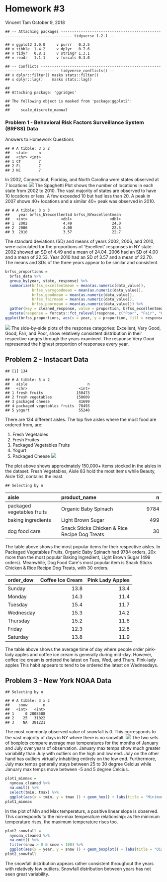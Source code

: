 Homework \#3
================
Vincent Tam
October 9, 2018

    ## -- Attaching packages --------------------------------------------------------------------------- tidyverse 1.2.1 --

    ## v ggplot2 3.0.0     v purrr   0.2.5
    ## v tibble  1.4.2     v dplyr   0.7.6
    ## v tidyr   0.8.1     v stringr 1.3.1
    ## v readr   1.1.1     v forcats 0.3.0

    ## -- Conflicts ------------------------------------------------------------------------------ tidyverse_conflicts() --
    ## x dplyr::filter() masks stats::filter()
    ## x dplyr::lag()    masks stats::lag()

    ## 
    ## Attaching package: 'ggridges'

    ## The following object is masked from 'package:ggplot2':
    ## 
    ##     scale_discrete_manual

### Problem 1 - Behavioral Risk Factors Surveillance System (BRFSS) Data

Answers to Homework Questions

    ## # A tibble: 3 x 2
    ##   state     n
    ##   <chr> <int>
    ## 1 CT        7
    ## 2 FL        7
    ## 3 NC        7

In 2002, Connecticut, Floriday, and North Carolina were states observed at 7 locations ![](p8105_hw3_files/figure-markdown_github/Spaghetti%20Plotting-1.png) The Spaghetti Plot shows the number of locations in each state from 2002 to 2010. The vast majority of states are observed to have 10 locations or less. A few exceeded 10 but had less than 20. A peak in 2007 shows 40+ locations and a similar 40+ peak was observed in 2010.

    ## # A tibble: 3 x 3
    ##    year brfss_NYexcellentsd brfss_NYexcellentmean
    ##   <int>               <dbl>                 <dbl>
    ## 1  2002                4.49                  24.0
    ## 2  2006                4.00                  22.5
    ## 3  2010                3.57                  22.7

The standard deviations (SD) and means of years 2002, 2006, and 2010, were calculated for the proportions of 'Excellent' responses in NY state. 2002 showed an SD of 4.49 and a mean of 24.04. 2006 had an SD of 4.00 and a mean of 22.53. Year 2010 had an SD of 3.57 and a mean of 22.70. The means and SDs of the three years appear to be similar and consistent.

``` r
brfss_proportions = 
  brfss_data %>%
  group_by(year, state, response) %>%
  summarize(brfss_excellentmean = mean(as.numeric(data_value)), 
            brfss_verygoodmean = mean(as.numeric(data_value)), 
            brfss_goodmean = mean(as.numeric(data_value)),
            brfss_fairmean = mean(as.numeric(data_value)),
            brfss_poormean = mean(as.numeric(data_value))) %>%
  gather(key = cleaned_response, value = proportion, brfss_excellentmean:brfss_poormean) %>% 
  mutate(response = forcats::fct_relevel(response, c("Poor", "Fair", "Good", "Very good", "Excellent"))) 
ggplot(brfss_proportions, aes(x = year, y = proportion, fill = response)) + geom_violin() + facet_grid(~response) + theme(axis.text.x = element_text(angle = 90)) + labs(title = "Average Proportion per Response Category"  )
```

![](p8105_hw3_files/figure-markdown_github/5-Panel%20Plot%20Comparing%20Proportions%20of%20Responses-1.png) The side-by-side plots of the response categories: Excellent, Very Good, Good, Fair, and Poor, show relatively consistent distribution in their respective ranges through the years examined. The response Very Good represented the highest proportion of responses every year.

Problem 2 - Instacart Data
--------------------------

    ## [1] 134

    ## # A tibble: 5 x 2
    ##   aisle                           n
    ##   <chr>                       <int>
    ## 1 fresh fruits               150473
    ## 2 fresh vegetables           150609
    ## 3 packaged cheese             41699
    ## 4 packaged vegetables fruits  78493
    ## 5 yogurt                      55240

There are 134 different aisles. The top five aisles where the most food are ordered from, are:
1. Fresh Vegetables
2. Fresh Fruites
3. Packaged Vegetables Fruits
4. Yogurt
5. Packaged Cheese
![](p8105_hw3_files/figure-markdown_github/Plot%20of%20number%20of%20items%20ordered%20in%20each%20aisle,%20ordered%20and%20organized%20sensibly-1.png)

The plot above shows approximately 150,000+ items stocked in the aisles in the dataset. Fresh Vegetables, Aisle 83 hold the most items while Beauty, Aisle 132, contains the least.

    ## Selecting by n

| aisle                      | product\_name                                 |     n|
|:---------------------------|:----------------------------------------------|-----:|
| packaged vegetables fruits | Organic Baby Spinach                          |  9784|
| baking ingredients         | Light Brown Sugar                             |   499|
| dog food care              | Snack Sticks Chicken & Rice Recipe Dog Treats |    30|

The table above shows the most popular items for their respective aisles. In Packaged Vegetables Fruits, Organic Baby Spinach had 9784 orders, 20x more than the most popular Baking Ingredient, Light Brown Sugar (499 orders). Meanwhile, Dog Food Care's most popular item is Snack Sticks Chicken & Rice Recipe Dog Treats, with 30 orders.

| order\_dow |  Coffee Ice Cream|  Pink Lady Apples|
|:-----------|-----------------:|-----------------:|
| Sunday     |              13.8|              13.4|
| Monday     |              14.3|              11.4|
| Tuesday    |              15.4|              11.7|
| Wednesday  |              15.3|              14.2|
| Thursday   |              15.2|              11.6|
| Friday     |              12.3|              12.8|
| Saturday   |              13.8|              11.9|

The table above shows the average time of day where people order pink-lady apples and coffee ice cream is generally during mid-day. However, coffee ice cream is ordered the latest on Tues, Wed, and Thurs. Pink-lady apples This habit appears to tend to be ordered the latest on Wednesdays.

Problem 3 - New York NOAA Data
------------------------------

    ## Selecting by n

    ## # A tibble: 3 x 2
    ##    snow       n
    ##   <int>   <int>
    ## 1     0 2008508
    ## 2    25   31022
    ## 3    NA  381221

The most commonly observed value of snowfall is 0. This corresponds to the vast majority of days in NY where there is no snowfall. ![](p8105_hw3_files/figure-markdown_github/Average%20Max%20Temp%20in%20Jan%20and%20Jul-1.png) The two sets of boxplots compare average max temperatures for the months of January and July over years of observation. January max temps show much greater variability than July with outliers on the high and low end. July on the other hand has outliers virtually inhabiting entirely on the low end. Furthermore, July max temps generally stays between 25 to 30 degree Celcius while January max temps move between -5 and 5 degree Celcius.

``` r
plot1_minmax =
  nynoaa_cleaned %>%
  na.omit() %>%
  select(tmin, tmax) %>%
  ggplot(aes(x = tmin, y = tmax )) + geom_hex() + labs(title = "Minimum Temperatures vs Maximum Temperatures", x = "Minimum Temp", y = "Maximum Temp") + theme(axis.text.x = element_text(size = 9, angle = 90))
plot1_minmax
```

In the plot of Min and Max temperaturs, a positive linear slope is observed. This corresponds to the min-max temperature relationship: as the minimum temperature rises, the maximum temperature rises too.

``` r
plot2_snowfall =
  nynoaa_cleaned %>%
  na.omit() %>%
  filter(snow > 0 & snow < 100) %>%
  ggplot(aes(x = year, y = snow )) + geom_boxplot() + labs(title = "Distribution of Snowfall Values by Years", x = "Year", y = "Snowfall Valuesp") + theme(axis.text.x = element_text(size = 9, angle = 90))
plot2_snowfall
```

The snowfall distribution appears rather consistent throughout the years with relatively few outliers. Snowfall distribution between years has not seen great variability.
